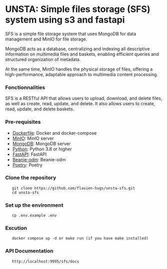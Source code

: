 # UNSTA: Simple files storage (SFS) system using s3 and fastapi

SFS is a simple file storage system that uses MongoDB for data management and MinIO for file storage.

MongoDB acts as a database, centralizing and indexing all descriptive information on multimedia files and baskets,
enabling efficient queries and structured organization of metadata.

At the same time, MinIO handles the physical storage of files, offering a high-performance, adaptable approach
to multimedia content processing.

### Fonctionnalities

SFS is a RESTful API that allows users to upload, download, and delete files, as well as create, read, update,
and delete. It also allows users to create, read, update, and delete baskets.

### Pre-requisites

* [Dockerfile](https://docs.docker.com/get-docker): Docker and docker-compose
* [MinIO](https://min.io): MinIO server
* [MongoDB](https://www.mongodb.com): MongoDB server
* [Python](https://www.python.org): Python 3.8 or higher
* [FastAPI](https://fastapi.tiangolo.com): FastAPI
* [Beanie-odm](https://beanie-odm.dev): Beanie-odm
* [Poetry](https://python-poetry.org): Poetry

### Clone the repository
```shell
   git clone https://github.com/flavien-hugs/unsta-sfs.git
   cd unsta-sfs
```

### Set up the environment
```shell
   cp .env.example .env
```

### Excution
```shell
   docker compose up -d or make run (if you have make installed)
```

### API Documentation
```shell
   http://localhost:9995/sfs/docs
```
